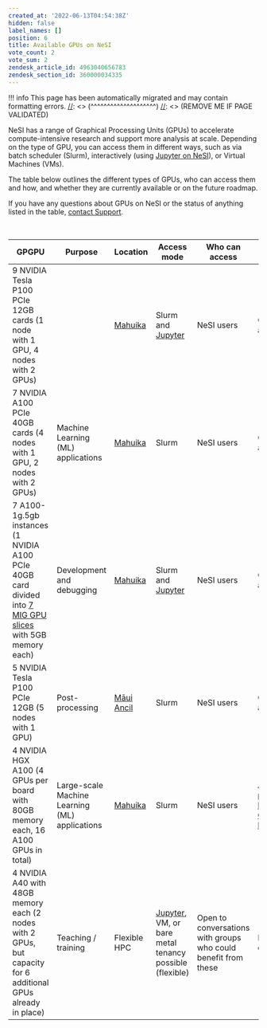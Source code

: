 ```yaml
---
created_at: '2022-06-13T04:54:38Z'
hidden: false
label_names: []
position: 6
title: Available GPUs on NeSI
vote_count: 2
vote_sum: 2
zendesk_article_id: 4963040656783
zendesk_section_id: 360000034335
---
```




[//]: <> (REMOVE ME IF PAGE VALIDATED)
[//]: <> (vvvvvvvvvvvvvvvvvvvv)
!!! info
    This page has been automatically migrated and may contain formatting errors.
[//]: <> (^^^^^^^^^^^^^^^^^^^^)
[//]: <> (REMOVE ME IF PAGE VALIDATED)

NeSI has a range of Graphical Processing Units (GPUs) to accelerate
compute-intensive research and support more analysis at scale. Depending
on the type of GPU, you can access them in different ways, such as via
batch scheduler (Slurm), interactively (using [Jupyter on
NeSI](https://support.nesi.org.nz/hc/en-gb/articles/360001555615)), or
Virtual Machines (VMs). 

The table below outlines the different types of GPUs, who can access
them and how, and whether they are currently available or on the future
roadmap.

If you have any questions about GPUs on NeSI or the status of anything
listed in the table, [contact
Support](https://support.nesi.org.nz/hc/en-gb/requests/new).

 

| GPGPU                                                                                                                                                                      | Purpose                                        | Location                                                                                           | Access mode                                                                                                          | Who can access                                                 | Status                                                                                                       |
|----------------------------------------------------------------------------------------------------------------------------------------------------------------------------|------------------------------------------------|----------------------------------------------------------------------------------------------------|----------------------------------------------------------------------------------------------------------------------|----------------------------------------------------------------|--------------------------------------------------------------------------------------------------------------|
| 9 NVIDIA Tesla P100 PCIe 12GB cards (1 node with 1 GPU, 4 nodes with 2 GPUs)                                                                                               |                                                | [Mahuika](https://support.nesi.org.nz/hc/en-gb/articles/360000163575)                              | Slurm and [Jupyter](https://support.nesi.org.nz/hc/en-gb/articles/360001555615)                                      | NeSI users                                                     | Currently available                                                                                          |
| 7 NVIDIA A100 PCIe 40GB cards (4 nodes with 1 GPU, 2 nodes with 2 GPUs)                                                                                                    | Machine Learning (ML) applications             | [Mahuika](https://support.nesi.org.nz/hc/en-gb/articles/360000163575)                              | Slurm                                                                                                                | NeSI users                                                     | Currently available                                                                                          |
| 7 A100-1g.5gb instances (1 NVIDIA A100 PCIe 40GB card divided into [7 MIG GPU slices](https://www.nvidia.com/en-us/technologies/multi-instance-gpu/) with 5GB memory each) | Development and debugging                      | [Mahuika](https://support.nesi.org.nz/hc/en-gb/articles/360000163575)                              | Slurm and [Jupyter](https://support.nesi.org.nz/hc/en-gb/articles/360001555615)                                      | NeSI users                                                     | Currently available                                                                                          |
| 5 NVIDIA Tesla P100 PCIe 12GB (5 nodes with 1 GPU)                                                                                                                         | Post-processing                                | [Māui Ancil](https://support.nesi.org.nz/hc/en-gb/articles/360000203776-M%C4%81ui-Ancillary-Nodes) | Slurm                                                                                                                | NeSI users                                                     | Currently available                                                                                          |
| 4 NVIDIA HGX A100 (4 GPUs per board with 80GB memory each, 16 A100 GPUs in total)                                                                                          | Large-scale Machine Learning (ML) applications | [Mahuika](https://support.nesi.org.nz/hc/en-gb/articles/360000163575)                              | Slurm                                                                                                                | NeSI users                                                     | Available as part of the [Milan Compute Nodes](https://support.nesi.org.nz/knowledge/articles/6367209795471) |
| 4 NVIDIA A40 with 48GB memory each (2 nodes with 2 GPUs, but capacity for 6 additional GPUs already in place)                                                              | Teaching / training                            | Flexible HPC                                                                                       | [Jupyter](https://support.nesi.org.nz/hc/en-gb/articles/360001555615), VM, or bare metal tenancy possible (flexible) | Open to conversations with groups who could benefit from these | In development.                                                                                              |
